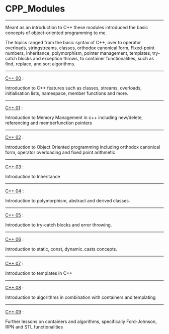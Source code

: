 # CPP_Modules

---

Meant as an introduction to C++ these modules introduced the basic concepts of object-oriented programming to me.

The topics ranged from the basic syntax of C++, over to operator overloads, stringstreams, classes, orthodox canonical form, Fixed-point numbers, Inheritance, polymorphism, pointer management, templates, try-catch blocks and exception throws, to container functionalities, such as find, replace, and sort algorithms.

---

[C++ 00](https://github.com/mleibeng/CPP_Modules/tree/main/cpp00) :

Introduction to C++ features such as classes, streams, overloads, initialisation lists, namespace, member functions and more.

---

[C++ 01](https://github.com/mleibeng/CPP_Modules/tree/main/cpp01) :

Introduction to Memory Management in c++ including new/delete, referencing and memberfunction pointers

---

[C++ 02](https://github.com/mleibeng/CPP_Modules/tree/main/cpp02) :

Introduction to Object Oriented programming including orthodox canonical form, operator overloading and fixed point arithmetic

---

[C++ 03](https://github.com/mleibeng/CPP_Modules/tree/main/cpp03) :

Introduction to Inheritance

---

[C++ 04](https://github.com/mleibeng/CPP_Modules/tree/main/cpp04) :

Introduction to polymorphism, abstract and derived classes.

---

[C++ 05](https://github.com/mleibeng/CPP_Modules/tree/main/cpp05) :

Introduction to try-catch blocks and error throwing.

---

[C++ 06](https://github.com/mleibeng/CPP_Modules/tree/main/cpp06) :

Introduction to static, const, dynamic_casts concepts.

---

[C++ 07](https://github.com/mleibeng/CPP_Modules/tree/main/cpp07) :

Introduction to templates in C++

---

[C++ 08](https://github.com/mleibeng/CPP_Modules/tree/main/cpp08) :

Introduction to algorithms in combination with containers and templating

---

[C++ 09](https://github.com/mleibeng/CPP_Modules/tree/main/cpp09) :

Further lessons on containers and algorithms, specifically Ford-Johnson, RPN and STL functionalities 
